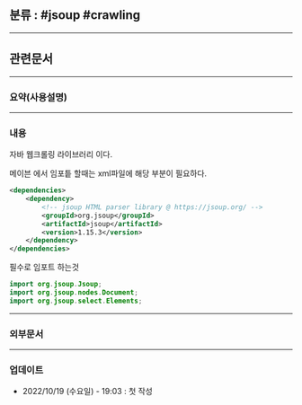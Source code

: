 ## 분류 : #jsoup #crawling

---
## 관련문서

----
### 요약(사용설명)

---
### 내용
자바 웹크롤링 라이브러리 이다.


메이븐 에서 임포틑 할때는 xml파일에 해당 부분이 필요하다.
```xml
<dependencies>
    <dependency>
		<!-- jsoup HTML parser library @ https://jsoup.org/ -->  
		<groupId>org.jsoup</groupId>  
		<artifactId>jsoup</artifactId>  
		<version>1.15.3</version>  
    </dependency>
</dependencies>
```

필수로 임포트 하는것
```Java
import org.jsoup.Jsoup;  
import org.jsoup.nodes.Document;  
import org.jsoup.select.Elements;
```

----
### 외부문서

----
### 업데이트
-  2022/10/19 (수요일) - 19:03 : 첫 작성
